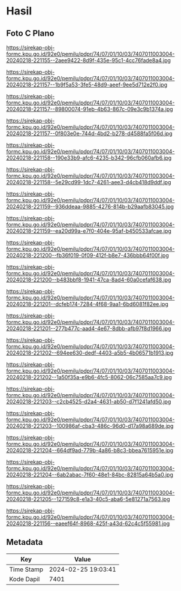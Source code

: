 # Hasil

## Foto C Plano

https://sirekap-obj-formc.kpu.go.id/92e0/pemilu/pdpr/74/07/01/10/03/7407011003004-20240218-221155--2aee9422-8d9f-435e-95c1-4cc76fade8a4.jpg

https://sirekap-obj-formc.kpu.go.id/92e0/pemilu/pdpr/74/07/01/10/03/7407011003004-20240218-221157--1b9f5a53-3fe5-48d9-aeef-9ee5d712e2f0.jpg

https://sirekap-obj-formc.kpu.go.id/92e0/pemilu/pdpr/74/07/01/10/03/7407011003004-20240218-221157--89800074-91eb-4b63-867c-09e3c9b1374a.jpg

https://sirekap-obj-formc.kpu.go.id/92e0/pemilu/pdpr/74/07/01/10/03/7407011003004-20240218-221157--0f803e0e-744d-4bd2-b278-d4588fa5f06d.jpg

https://sirekap-obj-formc.kpu.go.id/92e0/pemilu/pdpr/74/07/01/10/03/7407011003004-20240218-221158--190e33b9-afc6-4235-b342-96cfb060afb6.jpg

https://sirekap-obj-formc.kpu.go.id/92e0/pemilu/pdpr/74/07/01/10/03/7407011003004-20240218-221158--5e29cd99-1dc7-4261-aee3-d4cb418d9ddf.jpg

https://sirekap-obj-formc.kpu.go.id/92e0/pemilu/pdpr/74/07/01/10/03/7407011003004-20240218-221159--936ddeaa-9885-4276-814b-b29aafb83045.jpg

https://sirekap-obj-formc.kpu.go.id/92e0/pemilu/pdpr/74/07/01/10/03/7407011003004-20240218-221159--ea20d99a-e7f0-404e-95af-b450533afcae.jpg

https://sirekap-obj-formc.kpu.go.id/92e0/pemilu/pdpr/74/07/01/10/03/7407011003004-20240218-221200--fb36f019-0f09-412f-b8e7-436bbb64f00f.jpg

https://sirekap-obj-formc.kpu.go.id/92e0/pemilu/pdpr/74/07/01/10/03/7407011003004-20240218-221200--b483bbf8-1941-47ca-8ad4-60a0cefaf638.jpg

https://sirekap-obj-formc.kpu.go.id/92e0/pemilu/pdpr/74/07/01/10/03/7407011003004-20240218-221201--dcfeb174-7284-4f68-9aa1-6bd6081f82ee.jpg

https://sirekap-obj-formc.kpu.go.id/92e0/pemilu/pdpr/74/07/01/10/03/7407011003004-20240218-221201--277b477c-aad4-4e67-8dbb-afb97f8d1966.jpg

https://sirekap-obj-formc.kpu.go.id/92e0/pemilu/pdpr/74/07/01/10/03/7407011003004-20240218-221202--694ee630-dedf-4403-a5b5-4b06571b1913.jpg

https://sirekap-obj-formc.kpu.go.id/92e0/pemilu/pdpr/74/07/01/10/03/7407011003004-20240218-221202--1a50f35a-e9b6-4fc5-8062-06c7585aa7c9.jpg

https://sirekap-obj-formc.kpu.go.id/92e0/pemilu/pdpr/74/07/01/10/03/7407011003004-20240218-221203--c2cb4525-d2a4-4631-ab50-d7f1241afd50.jpg

https://sirekap-obj-formc.kpu.go.id/92e0/pemilu/pdpr/74/07/01/10/03/7407011003004-20240218-221203--100986af-cba3-486c-96d0-d17a98a689de.jpg

https://sirekap-obj-formc.kpu.go.id/92e0/pemilu/pdpr/74/07/01/10/03/7407011003004-20240218-221204--664df9ad-779b-4a86-b8c3-bbea7615951e.jpg

https://sirekap-obj-formc.kpu.go.id/92e0/pemilu/pdpr/74/07/01/10/03/7407011003004-20240218-221204--6ab2abac-7f60-48e1-84bc-82815a64b5a0.jpg

https://sirekap-obj-formc.kpu.go.id/92e0/pemilu/pdpr/74/07/01/10/03/7407011003004-20240218-221205--127159c8-e1a3-40c5-aba6-5e81271a7563.jpg

https://sirekap-obj-formc.kpu.go.id/92e0/pemilu/pdpr/74/07/01/10/03/7407011003004-20240218-221156--eaeef64f-8968-425f-a43d-62c4c5f55981.jpg


## Metadata

| Key        | Value               |
| ---------- | ------------------- |
| Time Stamp | 2024-02-25 19:03:41 |
| Kode Dapil | 7401                |



